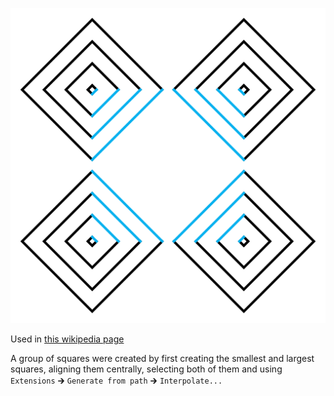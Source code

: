 ![The vector graphic](2-vectorized.svg)

Used in [this wikipedia page](https://en.wikipedia.org/wiki/Consciousness)

A group of squares were created by first creating the smallest and largest squares,
aligning them centrally, selecting both of them and using
`Extensions` 🡲 `Generate from path` 🡲 `Interpolate...`
